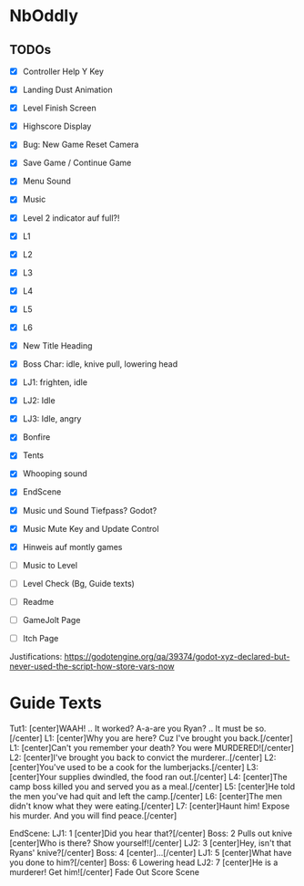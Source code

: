 # NbOddly

## TODOs

- [x] Controller Help Y Key
- [x] Landing Dust Animation
- [x] Level Finish Screen
- [x] Highscore Display
- [x] Bug: New Game Reset Camera
- [x] Save Game / Continue Game
- [x] Menu Sound
- [x] Music
- [x] Level 2 indicator auf full?!
- [x] L1
- [x] L2
- [x] L3
- [x] L4
- [x] L5
- [x] L6
- [x] New Title Heading
- [x] Boss Char: idle, knive pull, lowering head
- [x] LJ1: frighten, idle
- [x] LJ2: Idle
- [x] LJ3: Idle, angry
- [x] Bonfire
- [x] Tents
- [x] Whooping sound
- [x] EndScene
- [x] Music und Sound Tiefpass? Godot?
- [x] Music Mute Key and Update Control
- [x] Hinweis auf montly games

- [ ] Music to Level
- [ ] Level Check (Bg, Guide texts)

- [ ] Readme
- [ ] GameJolt Page
- [ ] Itch Page

Justifications: https://godotengine.org/qa/39374/godot-xyz-declared-but-never-used-the-script-how-store-vars-now


# Guide Texts
Tut1: [center]WAAH! .. It worked? A-a-are you Ryan? .. It must be so.[/center]
L1:   [center]Why you are here? Cuz I've brought you back.[/center]
L1:   [center]Can't you remember your death? You were MURDERED![/center]
L2:   [center]I've brought you back to convict the murderer..[/center]
L2:   [center]You've used to be a cook for the lumberjacks.[/center]
L3:   [center]Your supplies dwindled, the food ran out.[/center]
L4:   [center]The camp boss killed you and served you as a meal.[/center]
L5:   [center]He told the men you've had quit and left the camp.[/center]
L6:   [center]The men didn't know what they were eating.[/center]
L7:   [center]Haunt him! Expose his murder. And you will find peace.[/center]

EndScene:
LJ1:  1 [center]Did you hear that?[/center]
Boss: 2 Pulls out knive [center]Who is there? Show yourself![/center]
LJ2:  3 [center]Hey, isn't that Ryans' knive?[/center]
Boss: 4 [center]...[/center]
LJ1:  5 [center]What have you done to him?[/center]
Boss: 6 Lowering head
LJ2:  7 [center]He is a murderer! Get him![/center]
Fade Out
Score Scene